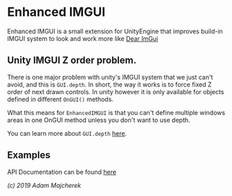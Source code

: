 # Enhanced IMGUI

Enhanced IMGUI is a small extension for UnityEngine that improves build-in IMGUI system to look and work more like [Dear ImGui](https://github.com/ocornut/imgui)

## Unity IMGUI Z order problem.

There is one major problem with unity's IMGUI system that we just can't avoid, and this is `GUI.depth`. In short, the way it works is to force fixed Z order of next drawn controls. In unity however it is only available for objects defined in different `OnGUI()` methods.

What this means for `EnhancedIMGUI` is that you can't define multiple windows areas in one OnGUI method unless you don't want to use depth. 

You can learn more about `GUI.depth` [here](https://docs.unity3d.com/ScriptReference/GUI-depth.html).

## Examples

API Documentation can be found [here](https://alwaystoolate.com/overmodded/#/EnhancedIMGUI/API/type/objImGui)

*(c) 2019 Adam Majcherek*
